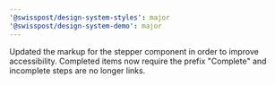 ```yaml
---
'@swisspost/design-system-styles': major
'@swisspost/design-system-demo': major
---
```


Updated the markup for the stepper component in order to improve accessibility. Completed items now require the prefix "Complete" and incomplete steps are no longer links.
